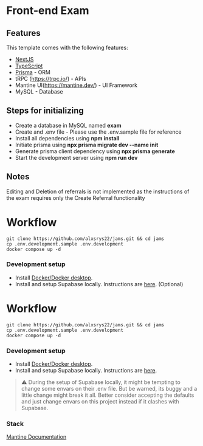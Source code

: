 # Front-end Exam

## Features

This template comes with the following features:
- [NextJS](https://nextjs.org/)
- [TypeScript](https://www.typescriptlang.org/)
- [Prisma](https://www.prisma.io/) - ORM
- tRPC (https://trpc.io/) - APIs
- Mantine UI(https://mantine.dev/) - UI Framework
- MySQL - Database

## Steps for initializing

* Create a database in MySQL named **exam**
* Create and .env file - Please use the .env.sample file for reference
* Install all dependencies using **npm install**
* Initiate prisma using **npx prisma migrate dev --name init**
* Generate prisma client dependency using **npx prisma generate**
* Start the development server using **npm run dev**

## Notes
Editing and Deletion of referrals is not implemented as the instructions of the exam requires only the Create Referral functionality
# Workflow
```
git clone https://github.com/alxsrys22/jams.git && cd jams
cp .env.development.sample .env.development
docker compose up -d
```

### Development setup

- Install [Docker/Docker desktop](https://www.docker.com/products/docker-desktop/).
- Install and setup Supabase locally. Instructions are [here](https://supabase.com/docs/guides/self-hosting/docker). (Optional)
# Workflow
```
git clone https://github.com/alxsrys22/jams.git && cd jams
cp .env.development.sample .env.development
docker compose up -d
```

### Development setup

- Install [Docker/Docker desktop](https://www.docker.com/products/docker-desktop/).
- Install and setup Supabase locally. Instructions are [here](https://supabase.com/docs/guides/self-hosting/docker).

> :warning: During the setup of Supabase locally, it might be tempting to change some envars on their .env file. But be warned, its buggy and a little change might break it all. Better consider accepting the defaults and just change envars on this project instead if it clashes with Supabase.

### Stack

[Mantine Documentation](https://mantine.dev/guides/next/)
